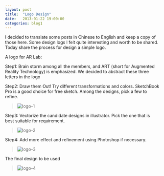 ```yaml
---
layout: post
title:  "Logo Design"
date:   2013-01-22 19:00:00
categories: blog1
---
```


I decided to translate some posts in Chinese to English and keep a copy of those here. Some design logs I felt quite interesting and worth to be shared. Today share the process for design a simple logo.

A logo for AR Lab:

Step1: Brain storm among all the members, and ART (short for Augmented Reality Technology) is emphasized. We decided to abstract these three letters in the logo

Step2: Draw them Out! Try different transformations and colors. SketchBook Pro is a good choice for free sketch. Among the designs, pick a few to refine.

>![logo-1](/assets/logo-1.jpg)

Step3: Vectorize the candidate designs in illustrator. Pick the one that is best suitable for requirement.

>![logo-2](/assets/logo-2.jpg)

Step4: Add more effect and refinement using Photoshop if necessary.

>![logo-3](/assets/logo-3.jpg)

The final design to be used

>![logo-4](/assets/logo-4.jpg)